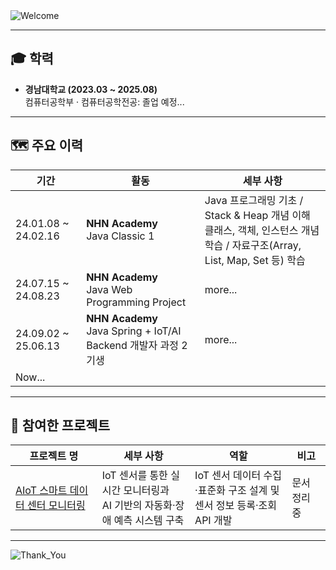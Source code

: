 <img src="https://capsule-render.vercel.app/api?type=waving&height=100&color=273755&text=Hi%20there!%20👋&fontColor=6495ED&fontSize=30&fontAlign=13&desc=Let%20me%20briefly%20introduce%20myself.&descAlign=16.38&descAlignY=75&descSize=16&section=header" alt="Welcome"/>

---

## :mortar_board: 학력

- **경남대학교 (2023.03 ~ 2025.08)**  
  컴퓨터공학부 · 컴퓨터공학전공: 졸업 예정...

---

## :world_map: 주요 이력

| 기간                  | 활동                                                              | 세부 사항                                                                                          |
|---------------------|-----------------------------------------------------------------|------------------------------------------------------------------------------------------------|
| 24.01.08 ~ 24.02.16 | <b>NHN Academy</b><br/> Java Classic 1                          | Java 프로그래밍 기초 / Stack & Heap 개념 이해<br/> 클래스, 객체, 인스턴스 개념 학습 / 자료구조(Array, List, Map, Set 등) 학습 |
| 24.07.15 ~ 24.08.23 | <b>NHN Academy</b><br/> Java Web Programming Project            | more...                                                                                        |
| 24.09.02 ~ 25.06.13 | <b>NHN Academy</b><br/> Java Spring + IoT/AI Backend 개발자 과정 2기생 | more...                                                                                        |
| Now...              |                                                                 |                                                                                                |

---

## :rocket: 참여한 프로젝트

| 프로젝트 명                                                             | 세부 사항                                             | 역할                                                | 비고      |
|--------------------------------------------------------------------|---------------------------------------------------|---------------------------------------------------|---------|
| [AIoT 스마트 데이터 센터 모니터링](https://github.com/nhnacademy-aiot2-lucky7) | IoT 센서를 통한 실시간 모니터링과<br/> AI 기반의 자동화·장애 예측 시스템 구축 | IoT 센서 데이터 수집·표준화 구조 설계 및<br/> 센서 정보 등록·조회 API 개발 | 문서 정리 중 |

---

<img src="https://capsule-render.vercel.app/api?type=waving&color=273755&height=100&section=footer" alt="Thank_You"/>